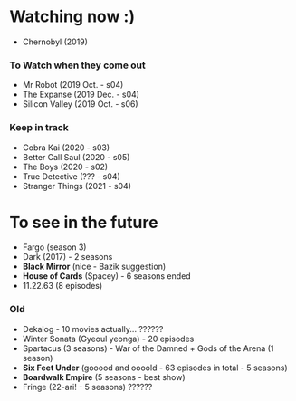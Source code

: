 # Watching now :)
- Chernobyl (2019)

### To Watch when they come out
- Mr Robot (2019 Oct. - s04)
- The Expanse (2019 Dec. - s04)
- Silicon Valley (2019 Oct. - s06)

### Keep in track
- Cobra Kai (2020 - s03)
- Better Call Saul (2020 - s05)
- The Boys (2020 - s02)
- True Detective (??? - s04)
- Stranger Things (2021 - s04)

# To see in the future
- Fargo (season 3)
- Dark (2017) - 2 seasons
- **Black Mirror** (nice - Bazik suggestion)
- **House of Cards** (Spacey) - 6 seasons ended
- 11.22.63 (8 episodes)

### Old

- Dekalog - 10 movies actually... ??????
- Winter Sonata (Gyeoul yeonga) - 20 episodes
- Spartacus (3 seasons) - War of the Damned + Gods of the Arena (1 season)
- **Six Feet Under** (gooood and oooold - 63 episodes in total - 5 seasons)
- **Boardwalk Empire** (5 seasons - best show)
- Fringe (22-ari! - 5 seasons) ??????

